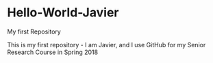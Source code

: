 # Hello-World-Javier
My first Repository

This is my first repository - I am Javier, and I use GitHub for my Senior Research Course in Spring 2018
